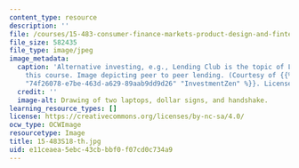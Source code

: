 ```yaml
---
content_type: resource
description: ''
file: /courses/15-483-consumer-finance-markets-product-design-and-fintech-spring-2018/e11ceaea5ebc43cbbbf0f07cd0c734a9_15-483S18-th.jpg
file_size: 582435
file_type: image/jpeg
image_metadata:
  caption: 'Alternative investing, e.g., Lending Club is the topic of Lecture 8 in
    this course. Image depicting peer to peer lending. (Courtesy of {{% resource_link
    "74f26078-e7be-463d-a629-89aab9dd9d26" "InvestmentZen" %}}. License: CC BY.)'
  credit: ''
  image-alt: Drawing of two laptops, dollar signs, and handshake.
learning_resource_types: []
license: https://creativecommons.org/licenses/by-nc-sa/4.0/
ocw_type: OCWImage
resourcetype: Image
title: 15-483S18-th.jpg
uid: e11ceaea-5ebc-43cb-bbf0-f07cd0c734a9
---
```

